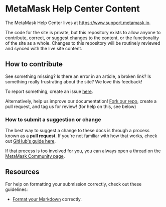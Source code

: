 # MetaMask Help Center Content

The MetaMask Help Center lives at https://www.support.metamask.io.

The code for the site is private, but this repository exists to allow anyone to contribute, correct, or suggest changes to the content, or the functionality of the site as a whole. Changes to this repository will be routinely reviewed and synced with the live site content.

## How to contribute

See something missing? Is there an error in an article, a broken link? Is something really frustrating about the site? We love this feedback! 

To report something, create an issue [here](https://github.com/Consensys/support-metamask-io/issues).

Alternatively, help us improve our documentation! [Fork our repo](https://github.com/Consensys/support-metamask-io/fork), create a pull request, and tag us for review! (for help on this, see below)

### How to submit a suggestion or change

The best way to suggest a change to these docs is through a process known as a **pull request**. If you're not familiar with how that works, check out [GitHub's guide here](https://docs.github.com/en/pull-requests/collaborating-with-pull-requests/proposing-changes-to-your-work-with-pull-requests/creating-a-pull-request).

If that process is too involved for you, you can always open a thread on the [MetaMask Community page](https://community.metamask.io).

## Resources

For help on formatting your submission correctly, check out these guidelines:

- [Format your Markdown](https://docs-template.consensys.net/contribute/format-markdown) correctly.

